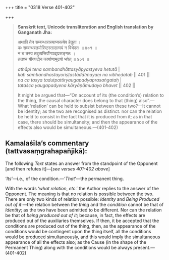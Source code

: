 +++
title = "0318 Verse 401-402"

+++
> **Sanskrit text, Unicode transliteration and English translation by Ganganath Jha:** 
>
> अथापि तेन सम्बन्धात्तस्याप्यस्त्येव हेतुता ।  
> कः सम्बन्धस्तयोरिष्टस्तादात्मयं न विभेदतः ॥ ४०१ ॥  
> न च तस्य तदुत्पत्तिर्यौगपद्यप्रसङ्गतः ।  
> ततश्च यौगपद्येन कार्याणामुदयो भवेत् ॥ ४०२ ॥ 
>
> *athāpi tena sambandhāttasyāpyastyeva hetutā* \|  
> *kaḥ sambandhastayoriṣṭastādātmayaṃ na vibhedataḥ* \|\| 401 \|\|  
> *na ca tasya tadutpattiryaugapadyaprasaṅgataḥ* \|  
> *tataśca yaugapadyena kāryāṇāmudayo bhavet* \|\| 402 \|\| 
>
> It might be argued that—“On account of its (the condition’s) relation to the thing, the causal character does belong to that (thing) also”.—What ‘relation’ can be held to subsist between these two?—It cannot be identity; as the two are recognised as distinct. nor can the relation be held to consist in the fact that it is produced from it; as in that case, there should be simultaneity; and then the appearance of the effects also would be simultaneous.—(401-402)



## Kamalaśīla’s commentary (tattvasaṃgrahapañjikā):

The following *Text* states an answer from the standpoint of the Opponent [and then refutes it]—[*see verses 401-402 above*]

‘*Its*’—i.e., of the condition.—‘*That*’—the permanent thing.

With the words ‘*what relation*, *etc*.’ the Author replies to the answer of the Opponent. The meaning is that no relation is possible between the two. There are only two kinds of relation possible: *Identity* and *Being Produced out of it*:—the relation between the *thing* and the *condition* cannot be that of *Identity*; as the two have been admitted to be different. Nor can the relation be that of *being produced out of it*; because, in fact, the effects are produced out of the auxiliaries themselves. If then, it be accepted that the conditions are produced out of the thing, then, as the appearance of the conditions would be contingent upon the thing itself, all the conditions would be produced simultaneously, and this would imply the simultaneous appearance of all the effects also; as the Cause (in the shape of the Permanent Thing) along with the conditions would be always present.—(401-402)



